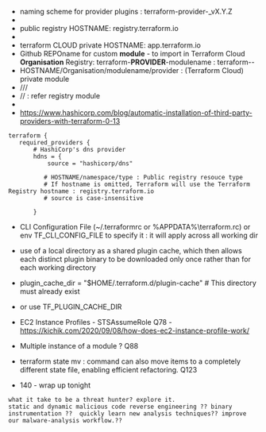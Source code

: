 * naming scheme for provider plugins : terraform-provider-<NAME>_vX.Y.Z
* 
* public registry HOSTNAME: registry.terraform.io 
*
* terraform CLOUD private HOSTNAME: app.terraform.io
* Github REPOname for custom **module** - to import in Terraform Cloud **Organisation** Registry: terraform-**PROVIDER**-modulename : terraform-<PROVIDER>-<NAME>
* HOSTNAME/Organisation/modulename/provider : (Terraform Cloud) private module
 * <HOSTNAME>/<NAMESPACE>/<NAME>/<PROVIDER>
* <NAMESPACE>/<NAME>/<PROVIDER> : refer registry module
*
* https://www.hashicorp.com/blog/automatic-installation-of-third-party-providers-with-terraform-0-13
 ```
 terraform {
    required_providers {
        # HashiCorp's dns provider
        hdns = {
            source = "hashicorp/dns"   
          
           # HOSTNAME/namespace/type : Public registry resouce type
           # If hostname is omitted, Terraform will use the Terraform Registry hostname : registry.terraform.io 
           # source is case-insensitive
             
        }
  ```
* CLI Configuration File (~/.terraformrc or  %APPDATA%\terraform.rc) or  env TF_CLI_CONFIG_FILE to specify it : it will apply across all working dir
 * use of a local directory as a shared plugin cache, which then allows each distinct plugin binary to be downloaded only once rather than for each working directory
 * plugin_cache_dir = "$HOME/.terraform.d/plugin-cache"   # This directory must already exist 
 * or use TF_PLUGIN_CACHE_DIR

* EC2 Instance Profiles - STSAssumeRole Q78 - https://kichik.com/2020/09/08/how-does-ec2-instance-profile-work/
* Multiple instance of a module ? Q88
* terraform state mv : command can also move items to a completely different state file, enabling efficient refactoring.  Q123
* 140 - wrap up tonight
 
 
 
 
 
 ```
 what it take to be a threat hunter? explore it.
 static and dynamic malicious code reverse engineering ?? binary instrumentation ??  quickly learn new analysis techniques?? improve our malware-analysis workflow.??
```
